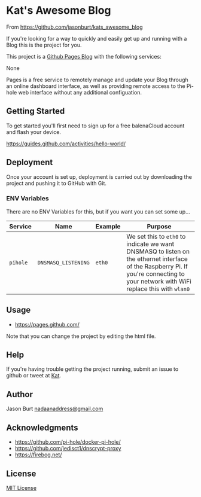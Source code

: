 # Kat's Awesome Blog
From
https://github.com/jasonburt/kats_awesome_blog

If you're looking for a way to quickly and easily get up and running with a Blog this is the project for you.

This project is a [Github Pages Blog](https://pages.github.com/)  with the following services:

None

Pages is a free service to remotely manage and update your Blog through an online dashboard interface, as well as providing remote access to the Pi-hole web interface without any additional configuation.

## Getting Started

To get started you'll first need to sign up for a free balenaCloud account and flash your device.

<https://guides.github.com/activities/hello-world/>

## Deployment

Once your account is set up, deployment is carried out by downloading the project and pushing it to GitHub with Git.


### ENV Variables

There are no ENV Variables for this, but if you want you can set some up...

|Service|Name|Example|Purpose|
|---|---|---|---|
|`pihole`|`DNSMASQ_LISTENING`|`eth0`|We set this to `eth0` to indicate we want DNSMASQ to listen on the ethernet interface of the Raspberry Pi. If you're connecting to your network with WiFi replace this with `wlan0`|

## Usage

* <https://pages.github.com/>

Note that you can change the project by editing the html file.

## Help

If you're having trouble getting the project running, submit an issue to github or tweet at [Kat](https://twitter.com/Dixie3Flatline).

## Author

Jason Burt <nadaanaddress@gmail.com>

## Acknowledgments

* <https://github.com/pi-hole/docker-pi-hole/>
* <https://github.com/jedisct1/dnscrypt-proxy>
* <https://firebog.net/>

## License

[MIT License](./LICENSE)
